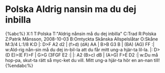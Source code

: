 # Polska Aldrig nansin ma du dej inbilla

{%abc%}
X:1
T:Polska
T:"Aldrig nånsin må du dej inbilla"
C:Trad
R:Polska
Z:Patrik Månsson, 2008-10-03
B:Omtyckta Skånska Allspelslåtar
O:Skåne
M:3/4
L:1/8
K:D
|: D>F A2 d2 | (f>d) (dA) AA | B>B G3 B | (BA) (AG) FF :|
w:Ald-rig nån-sin må du dej in-bil-la att du får mitt ung-a hjär-ta lil-la.
|: D>(D E)>(E F)>F | G>G (3FGF E2 :| |: A2 (B>c) dB | (A>G) F>E D2 :|
w:Du må hop-pa, skut-ta rätt så myc-ket du vill. Mitt ung-a hjär-ta hör en an-nan till!
{%endabc%}

